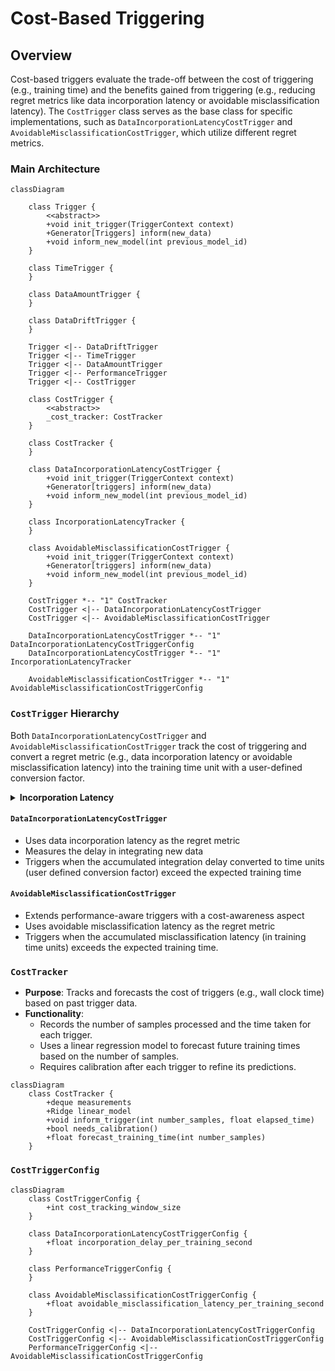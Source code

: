 # Cost-Based Triggering

## Overview

Cost-based triggers evaluate the trade-off between the cost of triggering (e.g., training time) and the benefits gained from triggering (e.g., reducing regret metrics like data incorporation latency or avoidable misclassification latency). The `CostTrigger` class serves as the base class for specific implementations, such as `DataIncorporationLatencyCostTrigger` and `AvoidableMisclassificationCostTrigger`, which utilize different regret metrics.

### Main Architecture

```mermaid
classDiagram

    class Trigger {
        <<abstract>>
        +void init_trigger(TriggerContext context)
        +Generator[Triggers] inform(new_data)
        +void inform_new_model(int previous_model_id)
    }

    class TimeTrigger {
    }

    class DataAmountTrigger {
    }

    class DataDriftTrigger {
    }

    Trigger <|-- DataDriftTrigger
    Trigger <|-- TimeTrigger
    Trigger <|-- DataAmountTrigger
    Trigger <|-- PerformanceTrigger
    Trigger <|-- CostTrigger

    class CostTrigger {
        <<abstract>>
        _cost_tracker: CostTracker
    }

    class CostTracker {
    }

    class DataIncorporationLatencyCostTrigger {
        +void init_trigger(TriggerContext context)
        +Generator[triggers] inform(new_data)
        +void inform_new_model(int previous_model_id)
    }

    class IncorporationLatencyTracker {
    }

    class AvoidableMisclassificationCostTrigger {
        +void init_trigger(TriggerContext context)
        +Generator[triggers] inform(new_data)
        +void inform_new_model(int previous_model_id)
    }

    CostTrigger *-- "1" CostTracker
    CostTrigger <|-- DataIncorporationLatencyCostTrigger
    CostTrigger <|-- AvoidableMisclassificationCostTrigger

    DataIncorporationLatencyCostTrigger *-- "1" DataIncorporationLatencyCostTriggerConfig
    DataIncorporationLatencyCostTrigger *-- "1" IncorporationLatencyTracker

    AvoidableMisclassificationCostTrigger *-- "1" AvoidableMisclassificationCostTriggerConfig
```

<!-- TODO: Add performance tracking details to AvoidableMisclassificationCostTrigger -->

### `CostTrigger` Hierarchy

Both `DataIncorporationLatencyCostTrigger` and `AvoidableMisclassificationCostTrigger` track the cost of triggering and convert a regret metric (e.g., data incorporation latency or avoidable misclassification latency) into the training time unit with a user-defined conversion factor.

<details>
<summary><b>Incorporation Latency</b></summary>

Incorporation latency measures the delay in integrating / addressing new data or drift problems. They are typically set up as a area-under-the-curve metric, where the area is the time taken to incorporate the data. The underlying curve function is the number of samples or problems over time that need to be addressed.

</details>

#### `DataIncorporationLatencyCostTrigger`

- Uses data incorporation latency as the regret metric
- Measures the delay in integrating new data
- Triggers when the accumulated integration delay converted to time units (user defined conversion factor) exceed the expected training time

#### `AvoidableMisclassificationCostTrigger`

- Extends performance-aware triggers with a cost-awareness aspect
- Uses avoidable misclassification latency as the regret metric
- Triggers when the accumulated misclassification latency (in training time units) exceeds the expected training time.

### `CostTracker`

- **Purpose**: Tracks and forecasts the cost of triggers (e.g., wall clock time) based on past trigger data.
- **Functionality**:
  - Records the number of samples processed and the time taken for each trigger.
  - Uses a linear regression model to forecast future training times based on the number of samples.
  - Requires calibration after each trigger to refine its predictions.

```mermaid
classDiagram
    class CostTracker {
        +deque measurements
        +Ridge linear_model
        +void inform_trigger(int number_samples, float elapsed_time)
        +bool needs_calibration()
        +float forecast_training_time(int number_samples)
    }
```

<!-- TODO: add incorporation latency tracker -->

### `CostTriggerConfig`

```mermaid
classDiagram
    class CostTriggerConfig {
        +int cost_tracking_window_size
    }

    class DataIncorporationLatencyCostTriggerConfig {
        +float incorporation_delay_per_training_second
    }

    class PerformanceTriggerConfig {
    }

    class AvoidableMisclassificationCostTriggerConfig {
        +float avoidable_misclassification_latency_per_training_second
    }

    CostTriggerConfig <|-- DataIncorporationLatencyCostTriggerConfig
    CostTriggerConfig <|-- AvoidableMisclassificationCostTriggerConfig
    PerformanceTriggerConfig <|-- AvoidableMisclassificationCostTriggerConfig

```
